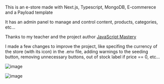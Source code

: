 This is an e-store made with Next.js, Typescript, MongoDB, E-commerece and a Payload template

It has an admin panel to manage and control content, products, categories, etc...

Thanks to my teacher and the project author [JavaScript Mastery](https://www.youtube.com/@javascriptmastery)

I made a few changes to improve the project, like specifing the currency of the store (with its icon) in the .env file, adding warnings to the seeding button, removing unnecessary buttons, out of stock label if price == 0, etc...

![image](https://github.com/user-attachments/assets/d1b4d14b-367f-4627-b685-c912269f8b7d)

![image](https://github.com/user-attachments/assets/ba9eaf1a-372c-499f-941d-a6635fc2985c)

